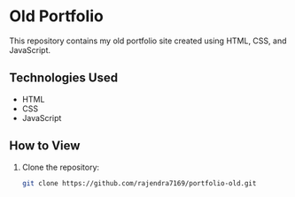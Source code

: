 # Old Portfolio

This repository contains my old portfolio site created using HTML, CSS, and JavaScript.

## Technologies Used
- HTML
- CSS
- JavaScript

## How to View
1. Clone the repository:
   ```sh
   git clone https://github.com/rajendra7169/portfolio-old.git
   ```
